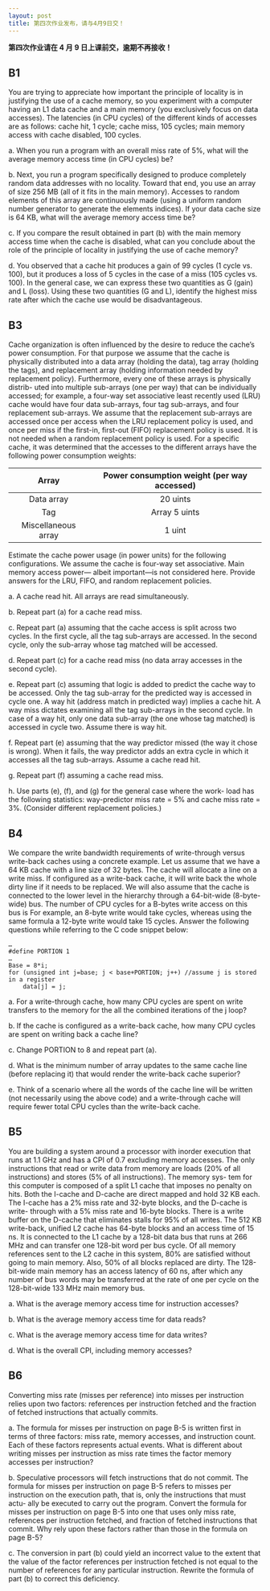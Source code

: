 ```yaml
---
layout: post
title: 第四次作业发布，请与4月9日交！
---
```



**第四次作业请在 4 月 9 日上课前交，逾期不再接收！**

## B1

You are trying to appreciate how important the principle of
locality  is  in  justifying  the  use  of  a  cache  memory,  so  you  experiment  with  a
computer having an L1 data cache and a main memory (you exclusively focus on
data accesses). The latencies (in CPU cycles) of the different kinds of accesses
are as follows: cache hit, 1 cycle; cache miss, 105 cycles; main memory access
with cache disabled, 100 cycles.

a. When you run a program with an overall miss rate of 5%, what
will the average memory access time (in CPU cycles) be?

b. Next, you run a program specifically designed to produce completely 
 random data addresses with no locality. Toward that end, you use an
array of size 256 MB (all of it fits in the main memory). Accesses to random
elements of this array are continuously made (using a uniform random number
generator to generate the elements indices). If your data cache size is 64 KB,
what will the average memory access time be?

c. If you compare the result obtained in part (b) with the main memory 
access time when the cache is disabled, what can you conclude about the
role of the principle of locality in justifying the use of cache memory?

d. You observed that a cache hit produces a gain of 99 cycles (1 cycle
vs. 100), but it produces a loss of 5 cycles in the case of a miss (105 cycles vs.
100). In the general case, we can express these two quantities as G (gain) and
L (loss). Using these two quantities (G and L), identify the highest miss rate
after which the cache use would be disadvantageous.


## B3

 Cache organization is often influenced by the
desire to reduce the cache’s power consumption. For that purpose we assume that
the cache is physically distributed into a data array (holding the data), tag array
(holding  the  tags),  and  replacement  array  (holding  information  needed  by
replacement policy). Furthermore, every one of these arrays is physically distrib-
uted into multiple sub-arrays (one per way) that can be individually accessed; for
example, a four-way set associative least recently used (LRU) cache would have
four data sub-arrays, four tag  sub-arrays,  and four replacement  sub-arrays. We
assume that the replacement sub-arrays are accessed once per access when the
LRU replacement policy is used, and once per miss if the first-in, first-out (FIFO)
replacement policy is used. It is not needed when a random replacement policy is
used.  For  a  specific cache,  it was determined that the accesses  to  the  different
arrays have the following power consumption weights:


Array |  Power consumption weight (per way accessed) |
:------:| :--------:| 
Data array | 20 uints  |
Tag | Array 5 uints |
Miscellaneous array | 1 uint |


Estimate the cache power usage (in power units) for the following configurations.
We  assume  the  cache  is  four-way  set  associative.  Main  memory  access  power—
albeit important—is not considered here. Provide answers for the LRU, FIFO, and
random replacement policies.

a. A cache read hit. All arrays are read simultaneously.

b. Repeat part (a) for a cache read miss.

c. Repeat part (a) assuming that the cache access is split across two
cycles. In  the first cycle, all the tag sub-arrays are accessed. In  the  second
cycle, only the sub-array whose tag matched will be accessed.

d. Repeat part (c) for a cache read miss (no data array accesses in the
second cycle).

e. Repeat part (c) assuming that logic is added to predict the cache
way to be accessed. Only the tag sub-array for the predicted way is accessed
in cycle one. A way hit (address match in predicted way) implies a cache hit.
A way miss dictates examining all the tag sub-arrays in the second cycle. In
case  of a  way hit, only  one  data  sub-array  (the  one whose  tag matched) is
accessed in cycle two. Assume there is way hit.

f. Repeat part (e) assuming that the way predictor missed (the way it
chose is wrong). When it fails, the way predictor adds an extra cycle in which
it accesses all the tag sub-arrays. Assume a cache read hit.

g. Repeat part (f) assuming a cache read miss.

h. Use parts (e), (f), and (g) for the general case where the work-
load has the following statistics: way-predictor miss rate = 5% and cache
miss rate = 3%. (Consider different replacement policies.)


## B4

 We  compare  the  write  bandwidth  requirements  of
write-through versus write-back caches using a concrete example. Let us assume
that we have a 64 KB cache with a line size of 32 bytes. The cache will allocate a
line on a write miss. If configured as a write-back cache, it will write back the
whole dirty line if it needs to be replaced. We will also assume that the cache is
connected to the lower level in the hierarchy through a 64-bit-wide (8-byte-wide)
bus. The number of CPU cycles for a B-bytes write access on this bus is
For example, an 8-byte write would take  cycles, whereas using
the same formula a 12-byte write would take 15 cycles. Answer the following
questions while referring to the C code snippet below:

	…
	#define PORTION 1 
	… 
	Base = 8*i; 
	for (unsigned int j=base; j < base+PORTION; j++) //assume j is stored in a register
		data[j] = j;


a.  For a write-through  cache, how  many CPU  cycles  are  spent on
write transfers to the memory for the all the combined iterations of the j loop?

b. If the cache is configured as a write-back cache, how many CPU
cycles are spent on writing back a cache line?

c.  Change PORTION to 8 and repeat part (a).

d. What is the minimum number of array updates to the same cache
line (before replacing it) that would render the write-back cache superior?

e. Think of a scenario where all the words of the cache line will be
written (not necessarily using the above code) and a write-through cache will
require fewer total CPU cycles than the write-back cache.



## B5

You  are  building  a  system  around  a  processor  with  inorder 
execution that runs at 1.1 GHz and has a CPI of 0.7 excluding memory
accesses. The only instructions that read or write data from memory are loads
(20% of all instructions) and stores (5% of all instructions). The memory sys-
tem for this computer is composed of a split L1 cache that imposes no penalty
on hits. Both the I-cache and D-cache are direct mapped and hold 32 KB each.
The I-cache has a 2% miss rate and 32-byte blocks, and the D-cache is write-
through with a 5% miss rate and 16-byte blocks. There is a write buffer on the
D-cache that eliminates stalls for 95% of all writes. The 512 KB write-back,
unified L2 cache has 64-byte blocks and an access time of 15 ns. It is connected
to the L1 cache by a 128-bit data bus that runs at 266 MHz and can transfer one
128-bit word per bus cycle. Of all memory references sent to the L2 cache in
this system, 80% are satisfied without going to main memory. Also, 50% of all
blocks replaced are dirty. The 128-bit-wide main memory has an access latency
of 60 ns, after which any number of bus words may be transferred at the rate of
one per cycle on the 128-bit-wide 133 MHz main memory bus.

a.  What is the average memory access time for instruction accesses?

b.  What is the average memory access time for data reads?

c.  What is the average memory access time for data writes?

d.  What is the overall CPI, including memory accesses?



## B6

 Converting  miss  rate  (misses  per  reference)  into  misses  per
instruction  relies  upon  two  factors:  references  per  instruction  fetched  and  the
fraction of fetched instructions that actually commits.

a.  The formula for misses per instruction on page B-5 is written first in
terms of three factors: miss rate, memory accesses, and instruction count. Each
of these factors represents actual events. What is different about writing misses
per instruction as miss rate times the factor memory accesses per instruction?

b.  Speculative processors will fetch instructions that do not commit.
The  formula  for  misses  per  instruction  on  page  B-5  refers  to  misses  per
instruction on the execution path, that is, only the instructions that must actu-
ally be executed to carry out the program. Convert the formula for misses per
instruction  on  page  B-5  into  one  that  uses  only  miss  rate,  references  per
instruction  fetched,  and  fraction  of  fetched  instructions  that  commit.  Why
rely upon these factors rather than those in the formula on page B-5?

c. The conversion in part (b) could yield an incorrect value to the
extent  that  the  value  of  the  factor  references  per  instruction  fetched  is  not
equal to the number of references for any particular instruction. Rewrite the
formula of part (b) to correct this deficiency.
